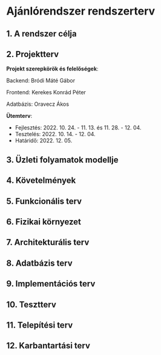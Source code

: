 # Ajánlórendszer rendszerterv

## 1. A rendszer célja


## 2. Projektterv

**Projekt szerepkörök és felelőségek**:

Backend: Bródi Máté Gábor

Frontend: Kerekes Konrád Péter

Adatbázis: Oravecz Ákos

**Ütemterv**:

 * Fejlesztés: 2022. 10. 24. - 11. 13. és 11. 28. - 12. 04.
 * Tesztelés: 2022. 10. 14. - 12. 04.
 * Határidő: 2022. 12. 05.


## 3. Üzleti folyamatok modellje


## 4. Követelmények


## 5. Funkcionális terv


## 6. Fizikai környezet


## 7. Architekturális terv


## 8. Adatbázis terv


## 9. Implementációs terv


## 10. Tesztterv


## 11. Telepítési terv


## 12. Karbantartási terv

